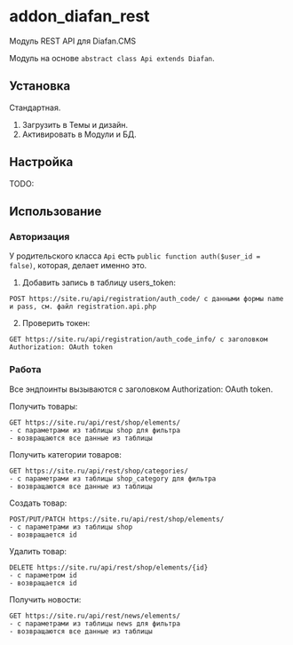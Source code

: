 # addon_diafan_rest
Модуль REST API для Diafan.CMS

Модуль на основе `abstract class Api extends Diafan`.

## Установка

Стандартная.

1. Загрузить в Темы и дизайн.
2. Активировать в Модули и БД.

## Настройка

TODO:

## Использование

### Авторизация

У родительского класса `Api` есть `public function auth($user_id = false)`, которая, делает именно это.

1. Добавить запись в таблицу users_token:
```
POST https://site.ru/api/registration/auth_code/ с данными формы name и pass, см. файл registration.api.php
```
2. Проверить токен:
```
GET https://site.ru/api/registration/auth_code_info/ c заголовком Authorization: OAuth token
```

### Работа

Все эндпоинты вызываются с заголовком Authorization: OAuth token.

Получить товары:
```
GET https://site.ru/api/rest/shop/elements/
- c параметрами из таблицы shop для фильтра
- возвращаются все данные из таблицы
```

Получить категории товаров:
```
GET https://site.ru/api/rest/shop/categories/
- c параметрами из таблицы shop_category для фильтра
- возвращаются все данные из таблицы
```

Создать товар:
```
POST/PUT/PATCH https://site.ru/api/rest/shop/elements/
- c параметрами из таблицы shop
- возвращается id
```

Удалить товар:
```
DELETE https://site.ru/api/rest/shop/elements/{id}
- c параметром id
- возвращается id
```

Получить новости:
```
GET https://site.ru/api/rest/news/elements/
- c параметрами из таблицы news для фильтра
- возвращаются все данные из таблицы
```
